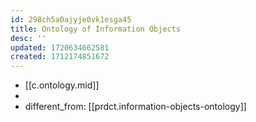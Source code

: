 ```yaml
---
id: 298ch5a0ajyje0vk1esga45
title: Ontology of Information Objects
desc: ''
updated: 1720634662581
created: 1712174851672
---
```


- [[c.ontology.mid]]
- 
- different_from: [[prdct.information-objects-ontology]]